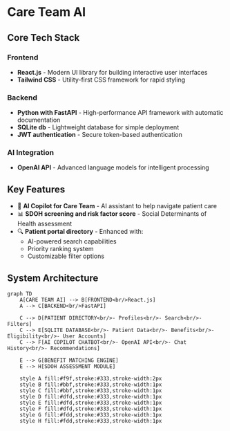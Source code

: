 # Care Team AI

## Core Tech Stack

### Frontend
- **React.js** - Modern UI library for building interactive user interfaces
- **Tailwind CSS** - Utility-first CSS framework for rapid styling

### Backend
- **Python with FastAPI** - High-performance API framework with automatic documentation
- **SQLite db** - Lightweight database for simple deployment
- **JWT authentication** - Secure token-based authentication

### AI Integration
- **OpenAI API** - Advanced language models for intelligent processing

## Key Features

- 🤖 **AI Copilot for Care Team** - AI assistant to help navigate patient care
- 📊 **SDOH screening and risk factor score** - Social Determinants of Health assessment
- 🔍 **Patient portal directory** - Enhanced with:
  - AI-powered search capabilities
  - Priority ranking system
  - Customizable filter options


## System Architecture

```mermaid
graph TD
    A[CARE TEAM AI] --> B[FRONTEND<br/>React.js]
    A --> C[BACKEND<br/>FastAPI]
    
    C --> D[PATIENT DIRECTORY<br/>- Profiles<br/>- Search<br/>- Filters]
    C --> E[SQLITE DATABASE<br/>- Patient Data<br/>- Benefits<br/>- Eligibility<br/>- User Accounts]
    C --> F[AI COPILOT CHATBOT<br/>- OpenAI API<br/>- Chat History<br/>- Recommendations]
    
    E --> G[BENEFIT MATCHING ENGINE]
    E --> H[SDOH ASSESSMENT MODULE]
    
    style A fill:#f9f,stroke:#333,stroke-width:2px
    style B fill:#bbf,stroke:#333,stroke-width:1px
    style C fill:#bbf,stroke:#333,stroke-width:1px
    style D fill:#dfd,stroke:#333,stroke-width:1px
    style E fill:#dfd,stroke:#333,stroke-width:1px
    style F fill:#dfd,stroke:#333,stroke-width:1px
    style G fill:#fdd,stroke:#333,stroke-width:1px
    style H fill:#fdd,stroke:#333,stroke-width:1px
```




